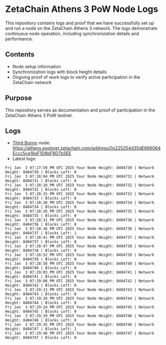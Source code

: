 # ZetaChain Athens 3 PoW Node Logs
This repository contains logs and proof that we have successfully set up and run a node on the ZetaChain Athens 3 network. The logs demonstrate continuous node operation, including synchronization details and performance.

## Contents
- Node setup information
- Synchronization logs with block height details
- Ongoing proof of work logs to verify active participation in the ZetaChain network

## Purpose
This repository serves as documentation and proof of participation in the ZetaChain Athens 3 PoW testnet.

## Logs

- [Third Bunny](https://thirdbunny.xyz/) node: https://athens.explorer.zetachain.com/address/0x225254d35dE666064Eccc5ce16eF1D8bF8D7b5EE
- Latest logs:
```
Fri Jan  3 07:27:59 PM UTC 2025 Your Node Height: 8404730 | Network Height: 8404730 | Blocks Left: 0
Fri Jan  3 07:28:04 PM UTC 2025 Your Node Height: 8404731 | Network Height: 8404731 | Blocks Left: 0
Fri Jan  3 07:28:10 PM UTC 2025 Your Node Height: 8404732 | Network Height: 8404732 | Blocks Left: 0
Fri Jan  3 07:28:15 PM UTC 2025 Your Node Height: 8404733 | Network Height: 8404733 | Blocks Left: 0
Fri Jan  3 07:28:20 PM UTC 2025 Your Node Height: 8404734 | Network Height: 8404734 | Blocks Left: 0
Fri Jan  3 07:28:26 PM UTC 2025 Your Node Height: 8404735 | Network Height: 8404735 | Blocks Left: 0
Fri Jan  3 07:28:31 PM UTC 2025 Your Node Height: 8404736 | Network Height: 8404736 | Blocks Left: 0
Fri Jan  3 07:28:36 PM UTC 2025 Your Node Height: 8404736 | Network Height: 8404737 | Blocks Left: 1
Fri Jan  3 07:28:41 PM UTC 2025 Your Node Height: 8404737 | Network Height: 8404737 | Blocks Left: 0
Fri Jan  3 07:28:47 PM UTC 2025 Your Node Height: 8404738 | Network Height: 8404738 | Blocks Left: 0
Fri Jan  3 07:28:52 PM UTC 2025 Your Node Height: 8404739 | Network Height: 8404739 | Blocks Left: 0
Fri Jan  3 07:28:58 PM UTC 2025 Your Node Height: 8404740 | Network Height: 8404740 | Blocks Left: 0
Fri Jan  3 07:29:03 PM UTC 2025 Your Node Height: 8404741 | Network Height: 8404741 | Blocks Left: 0
Fri Jan  3 07:29:08 PM UTC 2025 Your Node Height: 8404742 | Network Height: 8404742 | Blocks Left: 0
Fri Jan  3 07:29:13 PM UTC 2025 Your Node Height: 8404743 | Network Height: 8404743 | Blocks Left: 0
Fri Jan  3 07:29:18 PM UTC 2025 Your Node Height: 8404744 | Network Height: 8404744 | Blocks Left: 0
Fri Jan  3 07:29:24 PM UTC 2025 Your Node Height: 8404745 | Network Height: 8404745 | Blocks Left: 0
Fri Jan  3 07:29:29 PM UTC 2025 Your Node Height: 8404746 | Network Height: 8404746 | Blocks Left: 0
Fri Jan  3 07:29:35 PM UTC 2025 Your Node Height: 8404746 | Network Height: 8404747 | Blocks Left: 1
Fri Jan  3 07:29:40 PM UTC 2025 Your Node Height: 8404747 | Network Height: 8404747 | Blocks Left: 0
```
